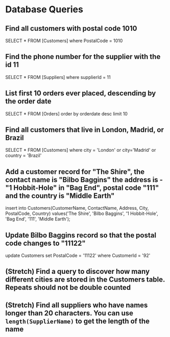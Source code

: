 # Database Queries

## Find all customers with postal code 1010
SELECT * FROM [Customers]
where PostalCode = 1010

## Find the phone number for the supplier with the id 11
SELECT * FROM [Suppliers]
where supplierId = 11

## List first 10 orders ever placed, descending by the order date
SELECT * FROM [Orders]
order by orderdate desc
limit 10

## Find all customers that live in London, Madrid, or Brazil
SELECT * FROM [Customers]
where city = 'London' or city='Madrid' or country = 'Brazil'

## Add a customer record for "The Shire", the contact name is "Bilbo Baggins" the address is -"1 Hobbit-Hole" in "Bag End", postal code "111" and the country is "Middle Earth"
insert into Customers(CustomerName, ContactName, Address, City, PostalCode, Country)
values('The Shire', 'Bilbo Baggins', '1 Hobbit-Hole', 'Bag End', '111', 'Middle Earth');

## Update Bilbo Baggins record so that the postal code changes to "11122"
update Customers
set PostalCode = '11122'
where CustomerId = '92'

## (Stretch) Find a query to discover how many different cities are stored in the Customers table. Repeats should not be double counted

## (Stretch) Find all suppliers who have names longer than 20 characters. You can use `length(SupplierName)` to get the length of the name
